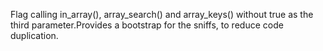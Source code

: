 Flag calling in_array(), array_search() and array_keys() without true as the third parameter.Provides a bootstrap for the sniffs, to reduce code duplication.